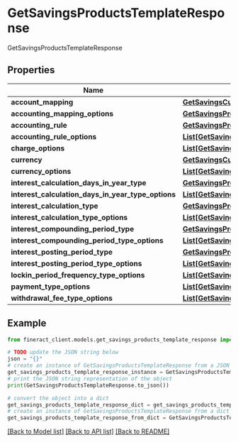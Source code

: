 # GetSavingsProductsTemplateResponse

GetSavingsProductsTemplateResponse

## Properties

Name | Type | Description | Notes
------------ | ------------- | ------------- | -------------
**account_mapping** | [**GetSavingsCurrency**](GetSavingsCurrency.md) |  | [optional] 
**accounting_mapping_options** | [**GetSavingsProductsAccountingMappingOptions**](GetSavingsProductsAccountingMappingOptions.md) |  | [optional] 
**accounting_rule** | [**GetSavingsProductsTemplateAccountingRule**](GetSavingsProductsTemplateAccountingRule.md) |  | [optional] 
**accounting_rule_options** | [**List[GetSavingsProductsTemplateAccountingRule]**](GetSavingsProductsTemplateAccountingRule.md) |  | [optional] 
**charge_options** | [**List[GetSavingsProductsChargeOptions]**](GetSavingsProductsChargeOptions.md) |  | [optional] 
**currency** | [**GetSavingsCurrency**](GetSavingsCurrency.md) |  | [optional] 
**currency_options** | [**List[GetSavingsCurrency]**](GetSavingsCurrency.md) |  | [optional] 
**interest_calculation_days_in_year_type** | [**GetSavingsProductsInterestCalculationDaysInYearType**](GetSavingsProductsInterestCalculationDaysInYearType.md) |  | [optional] 
**interest_calculation_days_in_year_type_options** | [**List[GetSavingsProductsInterestCalculationDaysInYearType]**](GetSavingsProductsInterestCalculationDaysInYearType.md) |  | [optional] 
**interest_calculation_type** | [**GetSavingsProductsInterestCalculationType**](GetSavingsProductsInterestCalculationType.md) |  | [optional] 
**interest_calculation_type_options** | [**List[GetSavingsProductsInterestCalculationType]**](GetSavingsProductsInterestCalculationType.md) |  | [optional] 
**interest_compounding_period_type** | [**GetSavingsProductsInterestCompoundingPeriodType**](GetSavingsProductsInterestCompoundingPeriodType.md) |  | [optional] 
**interest_compounding_period_type_options** | [**List[GetSavingsProductsInterestCompoundingPeriodType]**](GetSavingsProductsInterestCompoundingPeriodType.md) |  | [optional] 
**interest_posting_period_type** | [**GetSavingsProductsInterestPostingPeriodType**](GetSavingsProductsInterestPostingPeriodType.md) |  | [optional] 
**interest_posting_period_type_options** | [**List[GetSavingsProductsInterestPostingPeriodType]**](GetSavingsProductsInterestPostingPeriodType.md) |  | [optional] 
**lockin_period_frequency_type_options** | [**List[GetSavingsProductsLockinPeriodFrequencyTypeOptions]**](GetSavingsProductsLockinPeriodFrequencyTypeOptions.md) |  | [optional] 
**payment_type_options** | [**List[GetSavingsProductsPaymentTypeOptions]**](GetSavingsProductsPaymentTypeOptions.md) |  | [optional] 
**withdrawal_fee_type_options** | [**List[GetSavingsProductsWithdrawalFeeTypeOptions]**](GetSavingsProductsWithdrawalFeeTypeOptions.md) |  | [optional] 

## Example

```python
from fineract_client.models.get_savings_products_template_response import GetSavingsProductsTemplateResponse

# TODO update the JSON string below
json = "{}"
# create an instance of GetSavingsProductsTemplateResponse from a JSON string
get_savings_products_template_response_instance = GetSavingsProductsTemplateResponse.from_json(json)
# print the JSON string representation of the object
print(GetSavingsProductsTemplateResponse.to_json())

# convert the object into a dict
get_savings_products_template_response_dict = get_savings_products_template_response_instance.to_dict()
# create an instance of GetSavingsProductsTemplateResponse from a dict
get_savings_products_template_response_from_dict = GetSavingsProductsTemplateResponse.from_dict(get_savings_products_template_response_dict)
```
[[Back to Model list]](../README.md#documentation-for-models) [[Back to API list]](../README.md#documentation-for-api-endpoints) [[Back to README]](../README.md)


